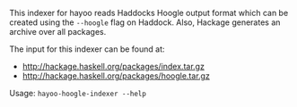 This indexer for hayoo reads Haddocks Hoogle output format which can be created using
the `--hoogle` flag on Haddock. Also, Hackage generates an archive over all packages.

The input for this indexer can be found at:
* http://hackage.haskell.org/packages/index.tar.gz
* http://hackage.haskell.org/packages/hoogle.tar.gz

Usage: `hayoo-hoogle-indexer --help`
